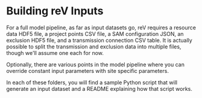 # Building reV Inputs

For a full model pipeline, as far as input datasets go, reV requires a resource data HDF5 file, a project points CSV file, a SAM configuration JSON, an exclusion HDF5 file, and a transmission connection CSV table. It is actually possible to split the transmission and exclusion data into multiple files, though we'll assume one each for now.

Optionally, there are various points in the model pipeline where you can override constant input parameters with site specific parameters.

In each of these folders, you will find a sample Python script that will generate an input dataset and a README explaining how that script works.

